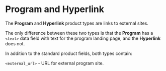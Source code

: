 # Program and Hyperlink

The **Program** and **Hyperlink** product types are links to external sites.

The only difference between these two types is that the **Program** has a `<text>` data field with text for the program landing page, and the **Hyperlink** does not.

In addition to the standard product fields, both types contain:

`<external_url>` - URL for external program site.